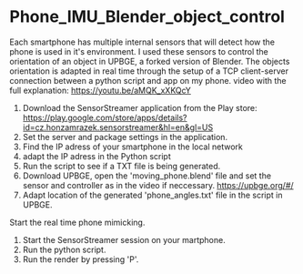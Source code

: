 # Phone_IMU_Blender_object_control
Each smartphone has multiple internal sensors that will detect how the phone is used in it's environment. I used these sensors to control the orientation of an object in UPBGE, a forked version of Blender.
The objects orientation is adapted in real time through the setup of a TCP client-server connection between a python script and app on my phone. 
video with the full explanation: https://youtu.be/aMQK_xXKQcY


1. Download the SensorStreamer application from the Play store: https://play.google.com/store/apps/details?id=cz.honzamrazek.sensorstreamer&hl=en&gl=US
2. Set the server and package settings in the application.
3. Find the IP adress of your smartphone in the local network
4. adapt the IP adress in the Python script
5. Run the script to see if a TXT file is being generated.
6. Download UPBGE, open the 'moving_phone.blend' file and set the sensor and controller as in the video if neccessary. https://upbge.org/#/
7. Adapt location of the generated 'phone_angles.txt' file in the script in UPBGE.


Start the real time phone mimicking.
1. Start the SensorStreamer session on your martphone.
2. Run the python script.
3. Run the render by pressing 'P'.
